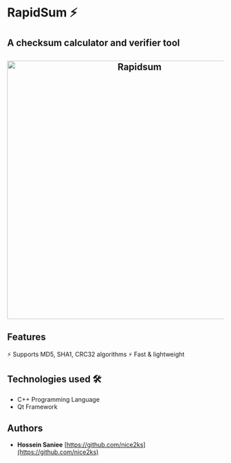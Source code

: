 # RapidSum ⚡️
## A checksum calculator and verifier tool

<h2 align="center">
<img src="https://github.com/nice2ks/RapidSum/blob/master/images/screenshot.jpg" alt="Rapidsum"  width="600px" />
</h2>

## Features

⚡️ Supports MD5, SHA1, CRC32 algorithms
⚡️ Fast & lightweight

## Technologies used 🛠️

- C++ Programming Language
- Qt Framework

## Authors

- **Hossein Saniee** [https://github.com/nice2ks](https://github.com/nice2ks)
